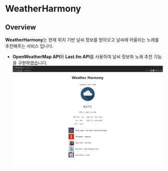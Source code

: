 # WeatherHarmony

## Overview

**WeatherHarmony**는 현재 위치 기반 날씨 정보를 받아오고 날씨에 어울리는 노래를 추천해주는 서비스 입니다.
- **OpenWeatherMap API**와 **Last.fm API**를 사용하여 날씨 정보와 노래 추천 기능을 구현하였습니다.
  ![image](./public/img/index.PNG)

